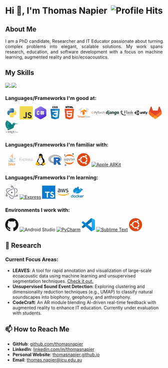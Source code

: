 <!-- Primary Meta Tags -->
<meta charset="UTF-8">
<meta name="viewport" content="width=device-width, initial-scale=1.0">
<meta name="title" content="Thomas Napier | PhD Candidate, Researcher, and IT Educator">
<meta name="description" content="Discover Thomas Napier's work in machine learning, ecoacoustics, augmented reality, and IT education. Explore tools like LEAVES, CodeCraft, and more.">
<meta name="keywords" content="Thomas Napier, PhD Candidate, Researcher, IT Educator, Machine Learning, Ecoacoustics, Augmented Reality, LEAVES, CodeCraft, Sound Event Detection, Dimensionality Reduction">
<meta name="author" content="Thomas Napier">
<meta name="robots" content="index, follow">
<meta name="language" content="English">
<meta name="theme-color" content="#007acc">

<!-- Open Graph / Facebook -->
<meta property="og:type" content="website">
<meta property="og:url" content="https://github.com/thomasnapier">
<meta property="og:title" content="Thomas Napier | PhD Candidate, Researcher, and IT Educator">
<meta property="og:description" content="Explore Thomas Napier's innovative projects, including LEAVES for ecoacoustics and CodeCraft for AR-based IT education.">
<meta property="og:image" content="https://avatars.githubusercontent.com/u/your-github-id?v=4">

<!-- Twitter -->
<meta property="twitter:card" content="summary_large_image">
<meta property="twitter:url" content="https://github.com/thomasnapier">
<meta property="twitter:title" content="Thomas Napier | PhD Candidate, Researcher, and IT Educator">
<meta property="twitter:description" content="Discover Thomas Napier's contributions to ecoacoustics, machine learning, and augmented reality in IT education.">
<meta property="twitter:image" content="https://avatars.githubusercontent.com/u/your-github-id?v=4">

<!-- Additional SEO Tags -->
<meta name="google-site-verification" content="MPRjHnW6Dg5c_PZSFv2qH3LonfuJB8ck2RIx3S_oxsU" />
<link rel="canonical" href="https://github.com/thomasnapier">

<h1>Hi 👋, I'm Thomas Napier<img align="right" alt="Profile Hits" src="https://komarev.com/ghpvc/?username=thomasnapier&style=flat-square"></h1>

## About Me

<p align="justify">I am a PhD candidate, Researcher and IT Educator passionate about turning complex problems into elegant, scalable solutions. My work spans research, education, and software development with a focus on machine learning, augmented reality and bio/ecoacoustics.<p>

## My Skills

<a href="https://github.com/thomasnapier">
  <img height=200 align="center" src="https://github-readme-stats.vercel.app/api?username=thomasnapier&hide=contribs,prs&theme=dark&show_icons=true&count_private=true&card_width=270&hide_rank=true" />
</a>
<a href="https://github.com/thomasnapier/">
  <img height=200 align="center" src="https://github-readme-stats.vercel.app/api/top-langs/?username=thomasnapier&layout=compact&theme=dark&langs_count=8&hide=jupyter_notebook&exclude_repo=github-readme-stats,BitJanitor,github-activity-readme,fancy-git,challengeBot,AudioHandling&card_width=275" />
</a>

### Languages/Frameworks I'm good at:

<a href="https://www.python.org/"><img alt="Python" title="Python" src="https://raw.githubusercontent.com/github/explore/master/topics/python/python.png" height="42"></a> 
<a href="https://www.javascript.com/"><img alt="JavaScript" title="JavaScript" src="https://raw.githubusercontent.com/github/explore/80688e429a7d4ef2fca1e82350fe8e3517d3494d/topics/javascript/javascript.png" height="42"></a> 
<a href="https://www.cprogramming.com/"><img alt="C#" title="C#" src="https://raw.githubusercontent.com/github/explore/main/topics/csharp/csharp.png" height="42"></a> 
<a href="https://www.w3.org/Style/CSS/Overview.en.html"><img alt="CSS 3" title="CSS 3" src="https://raw.githubusercontent.com/github/explore/80688e429a7d4ef2fca1e82350fe8e3517d3494d/topics/css/css.png" height="42"></a> 
<a href="https://html.spec.whatwg.org/"><img alt="HTML 5" title="HTML 5" src="https://raw.githubusercontent.com/github/explore/80688e429a7d4ef2fca1e82350fe8e3517d3494d/topics/html/html.png" height="42"></a> <a href="https://www.tensorflow.org/"><img alt="TensorFlow" title="TensorFlow" src="https://raw.githubusercontent.com/github/explore/master/topics/tensorflow/tensorflow.png" height="42"></a> 
<a href="https://pytorch.org/"><img alt="PyTorch" title="PyTorch" src="https://raw.githubusercontent.com/github/explore/master/topics/pytorch/pytorch.png" height="42"></a> 
<a href="https://www.djangoproject.com/"><img alt="Django" title="Django" src="https://raw.githubusercontent.com/github/explore/master/topics/django/django.png" height="42"></a> 
<a href="https://flask.palletsprojects.com/"><img alt="Flask" title="Flask" src="https://raw.githubusercontent.com/github/explore/master/topics/flask/flask.png" height="42"></a> 
<a href="https://unity.com/"><img alt="Unity" title="Unity" src="https://raw.githubusercontent.com/github/explore/master/topics/unity/unity.png" height="42"></a> 
<a href="https://gitlab.com/"><img alt="GitLab" title="GitLab" src="https://raw.githubusercontent.com/github/explore/master/topics/gitlab/gitlab.png" height="42"></a> 
<a href="https://www.latex-project.org/"><img alt="LaTeX" title="LaTeX" src="https://raw.githubusercontent.com/github/explore/master/topics/latex/latex.png" height="42"></a>  

### Languages/Frameworks I'm familiar with:

<a href="https://www.java.com/"><img alt="Java" title="Java" src="https://raw.githubusercontent.com/github/explore/master/topics/java/java.png" height="42"></a> 
<a href="https://expressjs.com/"><img alt="Express.js" title="Express.js" src="https://raw.githubusercontent.com/github/explore/master/topics/express/express.png" height="42"></a> 
<a href="https://www.linux.org/"><img alt="Linux" title="Linux" src="https://raw.githubusercontent.com/github/explore/master/topics/linux/linux.png" height="42"></a> 
<a href="https://www.r-project.org/"><img alt="R" title="R" src="https://raw.githubusercontent.com/github/explore/master/topics/r/r.png" height="42"></a> 
<a href="https://jupyter.org/"><img alt="Jupyter Notebook" title="Jupyter Notebook" src="https://raw.githubusercontent.com/github/explore/master/topics/jupyter-notebook/jupyter-notebook.png" height="42"></a> 
<a href="https://ubuntu.com/"><img alt="Ubuntu" title="Ubuntu" src="https://raw.githubusercontent.com/github/explore/master/topics/ubuntu/ubuntu.png" height="42"></a>
<a href="https://developer.apple.com/augmented-reality/"><img alt="Apple ARKit" title="Apple ARKit" src="https://developer.apple.com/assets/elements/icons/arkit/arkit-128x128.png" height="42"></a>

### Languages/Frameworks I'm learning:

<a href="https://www.electronjs.org/"><img alt="Electron" title="Electron" src="https://raw.githubusercontent.com/github/explore/80688e429a7d4ef2fca1e82350fe8e3517d3494d/topics/electron/electron.png" height="42"></a>
<a href="https://expressjs.com"><img alt="Express" title="Express" src="https://github.com/cheesits456/cheesits456/raw/master/icons/express.png" height="42"></a>
<a href="https://www.typescriptlang.org"><img alt="TypeScript" title="TypeScript" src="https://raw.githubusercontent.com/github/explore/80688e429a7d4ef2fca1e82350fe8e3517d3494d/topics/typescript/typescript.png" height="42"></a>
<a href="https://aws.amazon.com/"><img alt="AWS" title="AWS" src="https://raw.githubusercontent.com/github/explore/master/topics/aws/aws.png" height="42"></a> 
<a href="https://www.docker.com/"><img alt="Docker" title="Docker" src="https://raw.githubusercontent.com/github/explore/master/topics/docker/docker.png" height="42"></a>

### Environments I work with:

<a href="https://github.com/"><img alt="GitHub" title="GitHub" src="https://raw.githubusercontent.com/github/explore/78df643247d429f6cc873026c0622819ad797942/topics/github/github.png" height="42"></a>
<img alt="Android Studio" title="Android Studio" src="https://upload.wikimedia.org/wikipedia/commons/c/c1/Android_Studio_icon_%282023%29.svg" height="42"></a> 
<a href="https://www.jetbrains.com/pycharm/"><img alt="PyCharm" title="PyCharm" src="https://static-00.iconduck.com/assets.00/pycharm-icon-512x512-wd58qkwx.png" height="42"></a> 
<a href="https://code.visualstudio.com/"><img alt="Visual Studio Code" title="Visual Studio Code" src="https://raw.githubusercontent.com/github/explore/master/topics/visual-studio-code/visual-studio-code.png" height="42"></a> <a href="https://www.sublimetext.com/"><img alt="Sublime Text" title="Sublime Text" src="https://avatars1.githubusercontent.com/u/684879?s=200&v=4" height="42"></a> 
<a href="https://ubuntu.com/"><img alt="Ubuntu" title="Ubuntu" src="https://raw.githubusercontent.com/github/explore/master/topics/ubuntu/ubuntu.png" height="42"></a>


</details>
<!--END_SECTION:activity-->

## 🔬 Research

### Current Focus Areas:
- **LEAVES**: A tool for rapid annotation and visualization of large-scale ecoacoustic data using machine learning and unsupervised segmentation techniques. <a href="https://thomasnapier.github.io/LEAVES/">Check it out.</a>
- **Unsupervised Sound Event Detection**: Exploring clustering and dimensionality reduction techniques (e.g., UMAP) to classify natural soundscapes into biophony, geophony, and anthrophony.
- **CodeCraft**: An AR module blending AI-driven real-time feedback with augmented reality to enhance IT education. Currently under evaluation with students.

## 📫 How to Reach Me

- **GitHub**: [github.com/thomasnapier](https://github.com/thomasnapier)
- **LinkedIn**: [linkedin.com/in/thomasnapier](https://www.linkedin.com/in/thomas-napier)
- **Personal Website**: [thomasnapier.github.io](https://thomasnapier.github.io)
- **Email**: [thomas.napier@jcu.edu.au](mailto:thomas.napier@jcu.edu.au)

